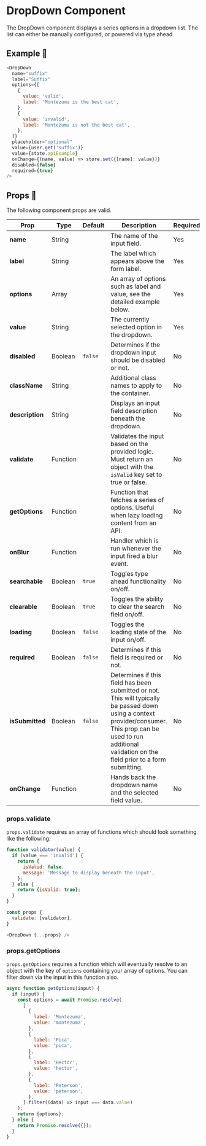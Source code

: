 # DropDown Component

The DropDown component displays a series options in a dropdown list. The list can either be manually configured, or powered via type ahead.

## Example 🚀

```javascript
<DropDown
  name="suffix"
  label="Suffix"
  options={[
    {
      value: 'valid',
      label: 'Montezuma is the best cat',
    },
    {
      value: 'invalid',
      label: 'Montezuma is not the best cat',
    },
  ]}
  placeholder="optional"
  value={user.get('suffix')}
  value={state.apiExample}
  onChange={(name, value) => store.set({[name]: value})}
  disabled={false}
  required={true}
/>
```

## Props 🔧

The following component props are valid.

| Prop            | Type     | Default | Description                                                                                                                                                                                                           | Required |
| --------------- | -------- | ------- | --------------------------------------------------------------------------------------------------------------------------------------------------------------------------------------------------------------------- | -------- |
| **name**        | String   |         | The name of the input field.                                                                                                                                                                                          | Yes      |
| **label**       | String   |         | The label which appears above the form label.                                                                                                                                                                         | Yes      |
| **options**     | Array    |         | An array of options such as label and value, see the detailed example below.                                                                                                                                          | Yes      |
| **value**       | String   |         | The currently selected option in the dropdown.                                                                                                                                                                        | Yes      |
| **disabled**    | Boolean  | `false` | Determines if the dropdown input should be disabled or not.                                                                                                                                                           | No       |
| **className**   | String   |         | Additional class names to apply to the container.                                                                                                                                                                     | No       |
| **description** | String   |         | Displays an input field description beneath the dropdown.                                                                                                                                                             | No       |
| **validate**    | Function |         | Validates the input based on the provided logic. Must return an object with the `isValid` key set to true or false.                                                                                                   | No       |
| **getOptions**  | Function |         | Function that fetches a series of options. Useful when lazy loading content from an API.                                                                                                                              | No       |  | **onChange** | Function |  | Handler which is run whenever there's a change to the input. | No |
| **onBlur**      | Function |         | Handler which is run whenever the input fired a blur event.                                                                                                                                                           | No       |
| **searchable**  | Boolean  | `true`  | Toggles type ahead functionality on/off.                                                                                                                                                                              | No       |
| **clearable**   | Boolean  | `true`  | Toggles the ability to clear the search field on/off.                                                                                                                                                                 | No       |
| **loading**     | Boolean  | `false` | Toggles the loading state of the input on/off.                                                                                                                                                                        | No       |
| **required**    | Boolean  | `false` | Determines if this field is required or not.                                                                                                                                                                          | No       |
| **isSubmitted** | Boolean  | `false` | Determines if this field has been submitted or not. This will typically be passed down using a context provider/consumer. This prop can be used to run additional validation on the field prior to a form submitting. | No       |
| **onChange**    | Function |         | Hands back the dropdown name and the selected field value.                                                                                                                                                            | No       |

### props.validate

`props.validate` requires an array of functions which should look something like the following.

```javascript
function validator(value) {
  if (value === 'invalid') {
    return {
      isValid: false,
      message: 'Message to display beneath the input',
    };
  } else {
    return {isValid: true};
  }
}

const props {
  validate: [validator],
}

<DropDown {...props} />
```

### props.getOptions

`props.getOptions` requires a function which will eventually resolve to an object with the key of `options` containing your array of options. You can filter down via the input in this function also.

```javascript
async function getOptions(input) {
  if (input) {
    const options = await Promise.resolve(
      [
        {
          label: 'Montezuma',
          value: 'montezuma',
        },
        {
          label: 'Pica',
          value: 'pica',
        },
        {
          label: 'Hector',
          value: 'hector',
        },
        {
          label: 'Peterson',
          value: 'peterson',
        },
      ].filter((data) => input === data.value)
    );
    return {options};
  } else {
    return Promise.resolve({});
  }
}
```
